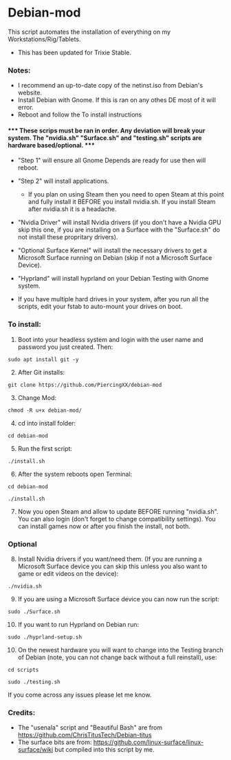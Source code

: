 # Debian-mod
This script automates the installation of everything on my Workstations/Rig/Tablets.

- This has been updated for Trixie Stable.


### Notes:
- I recommend an up-to-date copy of the netinst.iso from Debian's website.
- Install Debian with Gnome. If this is ran on any othes DE most of it will error.
- Reboot and follow the To install instructions

#### *** These scrips must be ran in order. Any deviation will break your system. The "nvidia.sh" "Surface.sh" and "testing.sh" scripts are hardware based/optional. ***
  
- "Step 1" will ensure all Gnome Depends are ready for use then will reboot.
  
- "Step 2" will install applications.

  - If you plan on using Steam then you need to open Steam at this point and fully install it BEFORE you install nvidia.sh. If you install Steam after nvidia.sh it is a headache.
  
- "Nvidia Driver" will install Nvidia drivers (if you don't have a Nvidia GPU skip this one, if you are installing on a Surface with the "Surface.sh" do not install these propritary drivers).
  
- "Optional Surface Kernel" will install the necessary drivers to get a Microsoft Surface running on Debian (skip if not a Microsoft Surface Device).
  
- "Hyprland" will install hyprland on your Debian Testing with Gnome system.
  
- If you have multiple hard drives in your system, after you run all the scripts, edit your fstab to auto-mount your drives on boot.

 
 
### To install:

1. Boot into your headless system and login with the user name and password you just created. Then:

``` sudo apt install git -y ```


2. After Git installs:

``` git clone https://github.com/PiercingXX/debian-mod ```


3. Change Mod:

``` chmod -R u+x debian-mod/ ```


4. cd into install folder:

``` cd debian-mod ```


5. Run the first script:

``` ./install.sh ```


6. After the system reboots open Terminal:

``` cd debian-mod ```

``` ./install.sh ```


7. Now you open Steam and allow to update BEFORE running "nvidia.sh". You can also login (don't forget to change compatibility settings). You can install games now or after you finish the install, not both.


### **Optional** 


8. Install Nvidia drivers if you want/need them. (If you are running a Microsoft Surface device you can skip this unless you also want to game or edit videos on the device):

``` ./nvidia.sh ```


9. If you are using a Microsoft Surface device you can now run the script:

``` sudo ./Surface.sh ```


10. If you want to run Hyprland on Debian run:

``` sudo ./hyprland-setup.sh ```


10. On the newest hardware you will want to change into the Testing branch of Debian (note, you can not change back without a full reinstall), use:

``` cd scripts ```

``` sudo ./testing.sh ```

If you come across any issues please let me know.







### Credits:
- The "usenala" script and "Beautiful Bash" are from https://github.com/ChrisTitusTech/Debian-titus
- The surface bits are from: https://github.com/linux-surface/linux-surface/wiki but compiled into this script by me.

